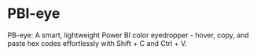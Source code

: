 # PBI-eye
PB-eye: A smart, lightweight Power BI color eyedropper - hover, copy, and paste hex codes effortlessly with Shift + C and Ctrl + V.
